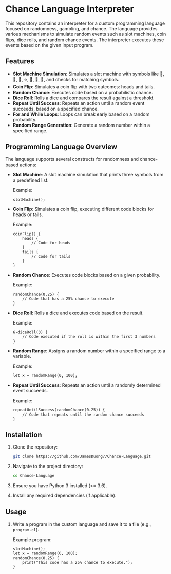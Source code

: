 # Chance Language Interpreter

This repository contains an interpreter for a custom programming language focused on randomness, gambling, and chance. The language provides various mechanisms to simulate random events such as slot machines, coin flips, dice rolls, and random chance events. The interpreter executes these events based on the given input program.

## Features

- **Slot Machine Simulation**: Simulates a slot machine with symbols like 🍒, 🍋, 🍉, ⭐, 💎, 🔔, 🍇, and checks for matching symbols.
- **Coin Flip**: Simulates a coin flip with two outcomes: heads and tails.
- **Random Chance**: Executes code based on a probabilistic chance.
- **Dice Roll**: Rolls a dice and compares the result against a threshold.
- **Repeat Until Success**: Repeats an action until a random event succeeds, based on a specified chance.
- **For and While Loops**: Loops can break early based on a random probability.
- **Random Range Generation**: Generate a random number within a specified range.

## Programming Language Overview

The language supports several constructs for randomness and chance-based actions:

- **Slot Machine**: A slot machine simulation that prints three symbols from a predefined list.
  
    Example:
    ```plaintext
    slotMachine();
    ```

- **Coin Flip**: Simulates a coin flip, executing different code blocks for heads or tails.
  
    Example:
    ```plaintext
    coinFlip() {
        heads {
            // Code for heads
        }
        tails {
            // Code for tails
        }
    }
    ```

- **Random Chance**: Executes code blocks based on a given probability.
  
    Example:
    ```plaintext
    randomChance(0.25) {
        // Code that has a 25% chance to execute
    }
    ```

- **Dice Roll**: Rolls a dice and executes code based on the result.
  
    Example:
    ```plaintext
    6-diceRoll(3) {
        // Code executed if the roll is within the first 3 numbers
    }
    ```

- **Random Range**: Assigns a random number within a specified range to a variable.
  
    Example:
    ```plaintext
    let x = randomRange(0, 100);
    ```

- **Repeat Until Success**: Repeats an action until a randomly determined event succeeds.

    Example:
    ```plaintext
    repeatUntilSuccess(randomChance(0.25)) {
        // Code that repeats until the random chance succeeds
    }
    ```

## Installation

1. Clone the repository:
    ```bash
    git clone https://github.com/JamesDuong7/Chance-Language.git
    ```

2. Navigate to the project directory:
    ```bash
    cd Chance-Language
    ```

3. Ensure you have Python 3 installed (>= 3.6).

4. Install any required dependencies (if applicable).

## Usage

1. Write a program in the custom language and save it to a file (e.g., `program.cl`).
   
   Example program:
   ```plaintext
   slotMachine();
   let x = randomRange(0, 100);
   randomChance(0.25) {
       print("This code has a 25% chance to execute.");
   }
